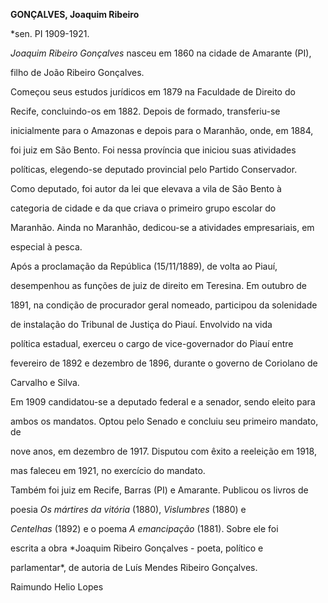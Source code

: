 **GONÇALVES, Joaquim Ribeiro**



\*sen. PI 1909-1921.



*Joaquim Ribeiro Gonçalves* nasceu em 1860 na cidade de Amarante (PI),

filho de João Ribeiro Gonçalves.



Começou seus estudos jurídicos em 1879 na Faculdade de Direito do

Recife, concluindo-os em 1882. Depois de formado, transferiu-se

inicialmente para o Amazonas e depois para o Maranhão, onde, em 1884,

foi juiz em São Bento. Foi nessa província que iniciou suas atividades

políticas, elegendo-se deputado provincial pelo Partido Conservador.

Como deputado, foi autor da lei que elevava a vila de São Bento à

categoria de cidade e da que criava o primeiro grupo escolar do

Maranhão. Ainda no Maranhão, dedicou-se a atividades empresariais, em

especial à pesca.



Após a proclamação da República (15/11/1889), de volta ao Piauí,

desempenhou as funções de juiz de direito em Teresina. Em outubro de

1891, na condição de procurador geral nomeado, participou da solenidade

de instalação do Tribunal de Justiça do Piauí. Envolvido na vida

política estadual, exerceu o cargo de vice-governador do Piauí entre

fevereiro de 1892 e dezembro de 1896, durante o governo de Coriolano de

Carvalho e Silva.



Em 1909 candidatou-se a deputado federal e a senador, sendo eleito para

ambos os mandatos. Optou pelo Senado e concluiu seu primeiro mandato, de

nove anos, em dezembro de 1917. Disputou com êxito a reeleição em 1918,

mas faleceu em 1921, no exercício do mandato.



Também foi juiz em Recife, Barras (PI) e Amarante. Publicou os livros de

poesia *Os mártires da vitória* (1880), *Vislumbres* (1880) e

*Centelhas* (1892) e o poema *A emancipação* (1881). Sobre ele foi

escrita a obra *Joaquim Ribeiro Gonçalves - poeta, político e

parlamentar*, de autoria de Luís Mendes Ribeiro Gonçalves.



Raimundo Helio Lopes



